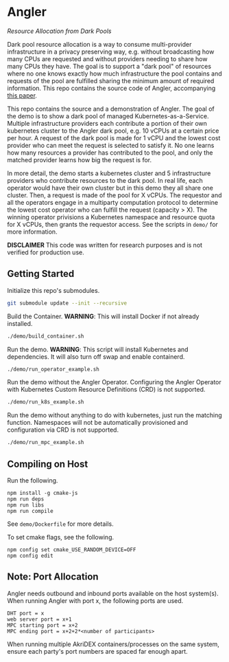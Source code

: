 # Angler
*Resource Allocation from Dark Pools*

Dark pool resource allocation is a way to consume multi-provider infrastructure
in a privacy preserving way, e.g. without broadcasting how many CPUs are
requested and without providers needing to share how many CPUs they have. The
goal is to support a "dark pool" of resources where no one knows exactly how
much infrastructure the pool contains and requests of the pool are fulfilled
sharing the minimum amount of required information. This repo contains the
source code of Angler, accompanying [this paper](https://doi.org/10.1145/3583740.3628440).

This repo contains the source and a demonstration of Angler. The goal of the
demo is to show a dark pool of managed Kubernetes-as-a-Service. Multiple
infrastructure providers each contribute a portion of their own kubernetes
cluster to the Angler dark pool, e.g. 10 vCPUs at a certain price per hour. A
request of the dark pool is made for 1 vCPU and the lowest cost provider who
can meet the request is selected to satisfy it. No one learns how many
resources a provider has contributed to the pool, and only the matched provider
learns how big the request is for.

In more detail, the demo starts a kubernetes cluster and 5 infrastructure
providers who contribute resources to the dark pool. In real life, each
operator would have their own cluster but in this demo they all share one
cluster. Then, a request is made of the pool for X vCPUs. The requestor and all
the operators engage in a multiparty computation protocol to determine the
lowest cost operator who can fulfill the request (capacity > X). The winning
operator privisions a Kubernetes namespace and resource quota for X vCPUs, then
grants the requestor access. See the scripts in `demo/` for more information.

**DISCLAIMER** This code was written for research purposes and is not verified
for production use.

## Getting Started
Initialize this repo's submodules.
```bash
git submodule update --init --recursive
```

Build the Container.
**WARNING**: This will install Docker if not already installed.
```bash
./demo/build_container.sh
```

Run the demo.
**WARNING**: This script will install Kubernetes and dependencies. It will also turn off swap and enable containerd.
```bash
./demo/run_operator_example.sh
```

Run the demo without the Angler Operator. Configuring the Angler Operator with
Kubernetes Custom Resource Definitions (CRD) is not supported.
```bash
./demo/run_k8s_example.sh
```

Run the demo without anything to do with kubernetes, just run the matching
function. Namespaces will not be automatically provisioned and configuration
via CRD is not supported.
```bash
./demo/run_mpc_example.sh
```

## Compiling on Host
Run the following.
```
npm install -g cmake-js
npm run deps
npm run libs
npm run compile
```
See `demo/Dockerfile` for more details.

To set cmake flags, see the following.
```
npm config set cmake_USE_RANDOM_DEVICE=OFF
npm config edit
```

## Note: Port Allocation
Angler needs outbound and inbound ports available on the host system(s). When
running Angler with port x, the following ports are used.
```
DHT port = x
web server port = x+1
MPC starting port = x+2
MPC ending port = x+2+2*<number of participants>
```

When running multiple AkriDEX containers/processes on the same system, ensure
each party's port numbers are spaced far enough apart.

